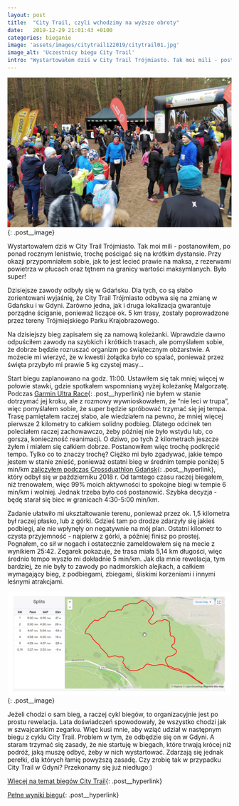```yaml
---
layout: post
title:  "City Trail, czyli wchodzimy na wyższe obroty"
date:   2019-12-29 21:01:43 +0100
categories: bieganie
image: 'assets/images/citytrail122019/citytrail01.jpg'
image_alt: 'Uczestnicy biegu City Trail'
intro: "Wystartowałem dziś w City Trail Trójmiasto. Tak moi mili - postanowiłem, po ponad rocznym lenistwie, trochę pościgać się na krótkim dystansie.  Przy okazji przypomniałem sobie, jak to jest lecieć prawie na maksa, z rezerwami powietrza w płucach oraz tętnem na granicy tętna maksymalnego. Było super!"
---
```


![Uczestnicy City Trail](/assets/images/citytrail122019/citytrail01.jpg){: .post__image}

Wystartowałem dziś w City Trail Trójmiasto. Tak moi mili - postanowiłem, po ponad rocznym lenistwie, trochę pościgać się na krótkim dystansie.  Przy okazji przypomniałem sobie, jak to jest lecieć prawie na maksa, z rezerwami powietrza w płucach oraz tętnem na granicy wartości maksymlanych. Było super!

Dzisiejsze zawody odbyły się w Gdańsku. Dla tych, co są słabo zorientowani wyjaśnię, że City Trail Trójmiasto odbywa się na zmianę w Gdańsku i w Gdyni. Zarówno jedna, jak i druga lokalizacja gwarantuje porządne ściganie, ponieważ liczące ok. 5 km trasy, zostały poprowadzone przez tereny Trójmiejskiego Parku Krajobrazowego. 

Na dzisiejszy bieg zapisałem się za namową koleżanki. Wprawdzie dawno odpuściłem zawody na szybkich i krótkich trasach, ale pomyślałem sobie, że dobrze będzie rozruszać organizm po świątecznym obżarstwie. A możecie mi wierzyć, że w kwestii żołądka było co spalać, ponieważ przez święta przybyło mi prawie 5 kg czystej masy...

Start biegu zaplanowano na godz. 11:00. Ustawiłem się tak mniej więcej w połowie stawki, gdzie spotkałem wspomnianą wyżej koleżankę Małgorzatę. Podczas [Garmin Ultra Race](/garmin-ultra-race-2019/){: .post__hyperlink} nie byłem w stanie dotrzymać jej kroku, ale z rozmowy wywnioskowałem, że “nie leci w trupa”, więc pomyślałem sobie, że super będzie spróbować trzymać się jej tempa. Trasę pamiętałem raczej słabo, ale wiedziałem na pewno, że mniej więcej pierwsze 2 kilometry to całkiem solidny podbieg. Dlatego odcinek ten poleciałem raczej zachowawczo, żeby później nie było wstydu lub, co gorsza, konieczność reanimacji. O dziwo, po tych 2 kilometrach jeszcze żyłem i miałem się całkiem dobrze. Postanowiłem więc trochę podkręcić tempo. Tylko co to znaczy trochę? Ciężko mi było zgadywać, jakie tempo jestem w stanie znieść, ponieważ ostatni bieg w średnim tempie poniżej 5 min/km [zaliczyłem podczas Crossduathlon Gdańsk](/cross-duathlon-gdansk-2018/){: .post__hyperlink}, który odbył się w październiku 2018 r. Od tamtego czasu raczej biegałem, niż trenowałem, więc 99% moich aktywności to spokojne biegi w tempie 6 min/km i wolniej. Jednak trzeba było coś postanowić. Szybka decyzja - będę starał się biec w granicach 4:30-5:00 min/km. 

Zadanie ułatwiło mi ukształtowanie terenu, ponieważ przez ok. 1,5 kilometra był raczej płasko, lub z górki. Gdzieś tam po drodze zdarzyły się jakieś podbiegi, ale nie wpłynęły on negatywnie na mój plan. Ostatni kilometr to czysta przyjemność - najpierw z górki, a później finisz po prostej. Pognałem, co sił w nogach i ostatecznie zameldowałem się na mecie z wynikiem 25:42. Zegarek pokazuje, że trasa miała 5,14 km długości, więc średnio tempo wyszło mi dokładnie 5 min/km. Jak dla mnie rewelacja, tym bardziej, że nie były to zawody po nadmorskich alejkach, a całkiem wymagający bieg, z podbiegami, zbiegami, śliskimi korzeniami i innymi leśnymi atrakcjami.

![Dane dotyczące tempa poszczególnych odcinków](/assets/images/citytrail122019/citytrail02.jpg){: .post__image}

Jeżeli chodzi o sam bieg, a raczej cykl biegów, to organizacyjnie jest po prostu rewelacja. Lata doświadczeń spowodowały, że wszystko chodzi jak w szwajcarskim zegarku. Więc kusi mnie, aby wziąć udział w następnym biegu z cyklu City Trail. Problem w tym, że odbędzie się on w Gdyni. A staram trzymać się zasady, że nie startuję w biegach, które trwają krócej niż podróż, jaką muszę odbyć, żeby w nich wystartować. Zdarzają się jednak perełki, dla których łamię powyższą zasadę. Czy zrobię tak w przypadku City Trail w Gdyni? Przekonamy się już niedługo:)

[Wiecej na temat biegów City Trail](https://citytrail.pl/){: .post__hyperlink}

[Pełne wyniki biegu](https://citytrail.pl/zawody/wyniki/miasto/trojmiasto/edycja/2019_2020/id/902){: .post__hyperlink}

